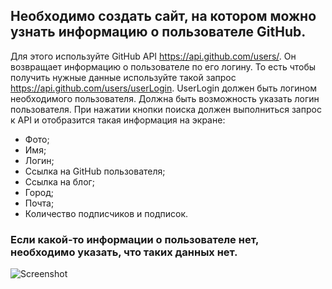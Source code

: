 ## Необходимо создать сайт, на котором можно узнать  информацию о пользователе GitHub. 

Для этого используйте  GitHub API https://api.github.com/users/. Он возвращает  информацию о пользователе по его логину. То есть чтобы получить нужные данные используйте такой запрос  https://api.github.com/users/userLogin. UserLogin должен  быть логином необходимого пользователя.  Должна быть возможность указать логин пользователя. При нажатии кнопки поиска должен выполниться  запрос к API и отобразится такая информация на экране:
- Фото;
- Имя;
- Логин;
- Ссылка на GitHub пользователя;
- Ссылка на блог;
- Город;
- Почта;
- Количество подписчиков и подписок.

### Если какой-то информации о пользователе нет, необходимо указать, что таких данных нет.

![Screenshot](exampleAjax.png)

